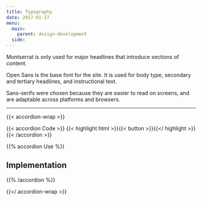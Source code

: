 ```yaml
---
title: Typography
date: 2017-01-27
menu:
  main:
    parent: design-development
  side:
---
```


Montserrat is only used for major headlines that introduce sections of content. 

Open Sans is the base font for the site. It is used for body type, secondary and tertiary headlines, and instructional text.

Sans-serifs were chosen because they are easier to read on screens, and are adaptable across platforms and browsers.

---

{{< accordion-wrap >}}

{{< accordion Code >}}
  {{< highlight html >}}{{< button >}}{{</ highlight >}}
{{< /accordion >}}

{{% accordion Use %}}
## Implementation
{{% /accordion %}}

{{</ accordion-wrap >}}
